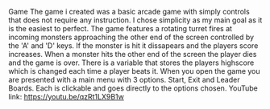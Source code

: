  Game
The game i created was a basic arcade game with simply controls that does not require any instruction.
I chose simplicity as my main goal as it is the easiest to perfect. The game features a rotating turret
fires at incoming monsters approaching the other end of the screen controlled by the 'A' and 'D' keys. If the monster is hit it dissapears and 
the players score increases. When a monster hits the other end of the screen the player dies and the game is over. 
There is a variable that stores the players highscore which is changed each time a player beats it. When you open the game you are
presented with a main menu with 3 options. Start, Exit and Leader Boards. Each is clickable and goes directly to the options chosen.
YouTube link: https://youtu.be/qzRt1LX9B1w